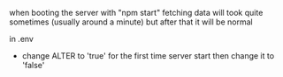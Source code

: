 
when booting the server with "npm start" fetching data will took quite sometimes (usually around a minute) but after that it will be normal

in .env
 - change ALTER to 'true' for the first time server start then change it to 'false'